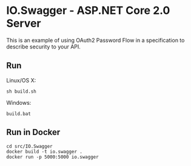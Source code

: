 # IO.Swagger - ASP.NET Core 2.0 Server

This is an example of using OAuth2 Password Flow in a specification to describe security to your API.

## Run

Linux/OS X:

```
sh build.sh
```

Windows:

```
build.bat
```

## Run in Docker

```
cd src/IO.Swagger
docker build -t io.swagger .
docker run -p 5000:5000 io.swagger
```
